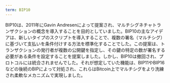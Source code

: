 ```yaml
---
term: BIP10
---
```


BIP10は、2011年にGavin Andresenによって提案され、マルチシグネチャトランザクションの概念を導入することを目的としていました。BIP10の主なアイデアは、新しいタイプのスクリプトを導入することで、複数の署名（マルチシグ）に基づいて支払いを条件付けする方法を標準化することでした。この提案は、トランザクションの発行者が複数の公開鍵を指定し、その鍵の特定の数が署名する必要がある条件を設定することを提案しました。しかし、BIP10は撤回され、プロトコルには統合されませんでした。それが想定していた機能は、BIP11やBIP16などの後続のBIPによって対処され、これらはBitcoin上でマルチシグをより洗練され柔軟なメカニズムで実現しました。